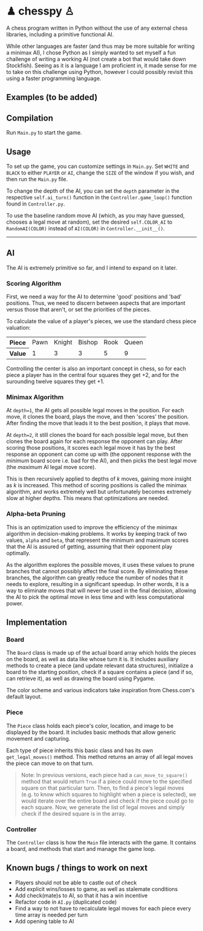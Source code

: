 # &#9823; chesspy &#9817;

A chess program written in Python without the use of any external chess libraries, including a primitive functional AI.

While other languages are faster (and thus may be more suitable for writing a minimax AI), I chose Python as I simply wanted to set myself a fun challenge of writing a working AI (not create a bot that would take down Stockfish). Seeing as it is a language I am proficient in, it made sense for me to take on this challenge using Python, however I could possibly revisit this using a faster programming language.

## Examples (to be added)

## Compilation

Run `Main.py` to start the game.

## Usage

To set up the game, you can customize settings in `Main.py`. Set `WHITE` and `BLACK` to either `PLAYER` or `AI`, change the `SIZE` of the window if you wish, and then run the `Main.py` file.

To change the depth of the AI, you can set the `depth` parameter in the respective `self.ai_turn()` function in the `Controller.game_loop()` function found in `Controller.py`.

To use the baseline random move AI (which, as you may have guessed, chooses a legal move at random), set the desired `self.COLOR_AI` to `RandomAI(COLOR)` instead of `AI(COLOR)` in  `Controller.__init__()`.

***

## AI

The AI is extremely primitive so far, and I intend to expand on it later. 

### Scoring Algorithm

First, we need a way for the AI to determine 'good' positions and 'bad' positions. Thus, we need to discern between aspects that are important versus those that aren't, or set the priorities of the pieces. 

To calculate the value of a player's pieces, we use the standard chess piece valuation:
<table>
    <tr>
        <th>Piece</th>
        <td>Pawn</td>
        <td>Knight</td>
        <td>Bishop</td>
        <td>Rook</td>
        <td>Queen</td>
    </tr>
    <tr>
        <th>Value</th>
        <td>1</td>
        <td>3</td>
        <td>3</td>
        <td>5</td>
        <td>9</td>
    </tr>
</table>

Controlling the center is also an important concept in chess, so for each piece a player has in the central four squares they get +2, and for the surounding twelve squares they get +1.

### Minimax Algorithm

At `depth=1`, the AI gets all possible legal moves in the position. For each move, it clones the board, plays the move, and then 'scores' the position. After finding the move that leads it to the best position, it plays that move. 

At `depth=2`, it still clones the board for each possible legal move, but then clones the board again for each response the opponent can play. After scoring those positions, it scores each legal move it has by the best response an opponent can come up with (the opponent response with the *minimum* board score i.e. bad for the AI), and then picks the best legal move (the *maximum* AI legal move score).

This is then recursively applied to depths of $k$ moves, gaining more insight as $k$ is increased. This method of scoring positions is called the minimax algorithm, and works extremely well but unfortunately becomes extremely slow at higher depths. This means that optimizations are needed.

### Alpha-beta Pruning

This is an optimization used to improve the efficiency of the minimax algorithm in decision-making problems. It works by keeping track of two values, `alpha` and `beta`, that represent the minimum and maximum scores that the AI is assured of getting, assuming that their opponent play optimally. 

As the algorithm explores the possible moves, it uses these values to prune branches that cannot possibly affect the final score. By eliminating these branches, the algorithm can greatly reduce the number of nodes that it needs to explore, resulting in a significant speedup. In other words, it is a way to eliminate moves that will never be used in the final decision, allowing the AI to pick the optimal move in less time and with less computational power.


## Implementation

### Board

The `Board` class is made up of the actual board array which holds the pieces on the board, as well as data like whose turn it is. It includes auxiliary methods to create a piece (and update relevant data structures), initialize a board to the starting position, check if a square contains a piece (and if so, can retrieve it), as well as drawing the board using Pygame.

The color scheme and various indicators take inspiration from Chess.com's default layout.

### Piece

The `Piece` class holds each piece's color, location, and image to be displayed by the board. It includes basic methods that allow generic movement and capturing.

Each type of piece inherits this basic class and has its own `get_legal_moves()` method. This method returns an array of all legal moves the piece can move to on that turn.

> Note: In previous versions, each piece had a `can_move_to_square()` method that would return `True` if a piece could move to the specified square on that particular turn. Then, to find a piece's legal moves (e.g. to know which squares to highlight when a piece is selected), we would iterate over the entire board and check if the piece could go to each square. Now, we generate the list of legal moves and simply check if the desired square is in the array.

### Controller

The `Controller` class is how the `Main` file interacts with the game. It contains a board, and methods that start and manage the game loop.

## Known bugs / things to work on next

- Players should not be able to castle out of check
- Add explicit wins/losses to game, as well as stalemate conditions
- Add check(mate)s to AI, so that it has a win incentive
- Refactor code in `AI.py` (duplicated code)
- Find a way to not have to recalculate legal moves for each piece every time array is needed per turn
- Add opening table to AI